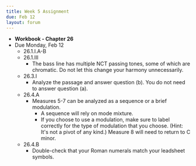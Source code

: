 ```yaml
---
title: Week 5 Assignment
due: Feb 12
layout: forum
---
```


- **Workbook - Chapter 26**
- Due Monday, Feb 12
    - 26.1.I.A-B
    - 26.1.III
        - The bass line has multiple NCT passing tones, some of which are chromatic. Do not let this change your harmony unnecessarily.
    - 26.3.I
        - Analyze the passage and answer question (b). You do not need to answer question (a).
    - 26.4.A
        - Measures 5-7 can be analyzed as a sequence or a brief modulation. 
            - A sequence will rely on mode mixture. 
            - If you choose to use a modulation, make sure to label correctly for the type of modulation that you choose. (Hint: It's not a pivot of any kind.) Measure 8 will need to return to C minor.
    - 26.4.B
        - Double-check that your Roman numerals match your leadsheet symbols.